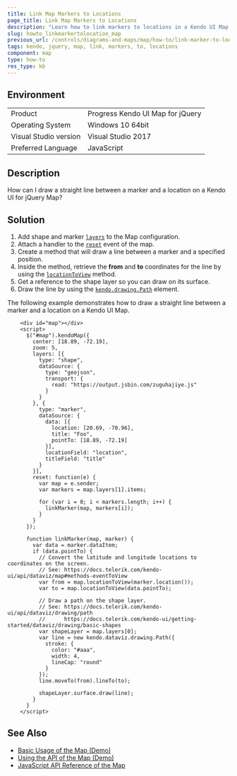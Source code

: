 ```yaml
---
title: Link Map Markers to Locations
page_title: Link Map Markers to Locations
description: "Learn how to link markers to locations in a Kendo UI Map widget."
slug: howto_linkmarkertolocation_map
previous_url: /controls/diagrams-and-maps/map/how-to/link-marker-to-location
tags: kendo, jquery, map, link, markers, to, locations
component: map
type: how-to
res_type: kb
---
```


## Environment

<table>
 <tr>
  <td>Product</td>
  <td>Progress Kendo UI Map for jQuery</td>
 </tr>
 <tr>
  <td>Operating System</td>
  <td>Windows 10 64bit</td>
 </tr>
 <tr>
  <td>Visual Studio version</td>
  <td>Visual Studio 2017</td>
 </tr>
 <tr>
  <td>Preferred Language</td>
  <td>JavaScript</td>
 </tr>
</table>

## Description

How can I draw a straight line between a marker and a location on a Kendo UI for jQuery Map?

## Solution

1. Add shape and marker [`layers`](/api/javascript/dataviz/ui/map/configuration/layers) to the Map configuration.
1. Attach a handler to the [`reset`](/api/javascript/dataviz/ui/map/events/reset) event of the map.
1. Create a method that will draw a line between a marker and a specified position.
1. Inside the method, retrieve the **from** and **to** coordinates for the line by using the [`locationToView`](/api/javascript/dataviz/ui/map/methods/locationtoview) method.
1. Get a reference to the shape layer so you can draw on its surface.
1. Draw the line by using the [`kendo.drawing.Path`](/api/javascript/drawing/path) element.

The following example demonstrates how to draw a straight line between a marker and a location on a Kendo UI Map.

```dojo
    <div id="map"></div>
    <script>
      $("#map").kendoMap({
        center: [18.89, -72.19],
        zoom: 5,
        layers: [{
          type: "shape",
          dataSource: {
            type: "geojson",
            transport: {
              read: "https://output.jsbin.com/zuguhajiye.js"
            }
          }
        }, {
          type: "marker",
          dataSource: {
            data: [{
              location: [20.69, -70.96],
              title: "Foo",
              pointTo: [18.89, -72.19]
            }],
            locationField: "location",
            titleField: "title"
          }
        }],
        reset: function(e) {
          var map = e.sender;
          var markers = map.layers[1].items;

          for (var i = 0; i < markers.length; i++) {
            linkMarker(map, markers[i]);
          }
        }
      });

      function linkMarker(map, marker) {
        var data = marker.dataItem;
        if (data.pointTo) {
          // Convert the latitude and longitude locations to coordinates on the screen.
          // See: https://docs.telerik.com/kendo-ui/api/dataviz/map#methods-eventToView
          var from = map.locationToView(marker.location());
          var to = map.locationToView(data.pointTo);

          // Draw a path on the shape layer.
          // See: https://docs.telerik.com/kendo-ui/api/dataviz/drawing/path
          //      https://docs.telerik.com/kendo-ui/getting-started/dataviz/drawing/basic-shapes
          var shapeLayer = map.layers[0];
          var line = new kendo.dataviz.drawing.Path({
            stroke: {
              color: "#aaa",
              width: 4,
              lineCap: "round"
            }
          });
          line.moveTo(from).lineTo(to);

          shapeLayer.surface.draw(line);
        }
      }
    </script>
```

## See Also

* [Basic Usage of the Map (Demo)](https://demos.telerik.com/kendo-ui/map/index)
* [Using the API of the Map (Demo)](https://demos.telerik.com/kendo-ui/map/api)
* [JavaScript API Reference of the Map](/api/javascript/dataviz/ui/map)
